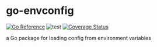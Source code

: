 # go-envconfig

[![Go Reference](https://pkg.go.dev/badge/github.com/m0t0k1ch1/go-envconfig.svg)](https://pkg.go.dev/github.com/m0t0k1ch1/go-envconfig)
![test](https://github.com/m0t0k1ch1/go-envconfig/workflows/test/badge.svg?branch=main)
[![Coverage Status](https://coveralls.io/repos/github/m0t0k1ch1/go-envconfig/badge.svg?branch=main)](https://coveralls.io/github/m0t0k1ch1/go-envconfig?branch=main)

a Go package for loading config from environment variables
